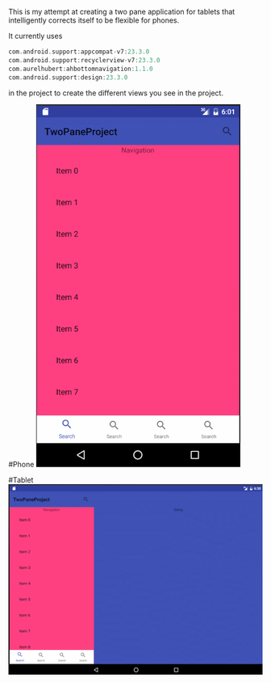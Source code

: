 
This is my attempt at creating a two pane application for tablets that intelligently corrects itself to be flexible for phones.

It currently uses 
```gradle
com.android.support:appcompat-v7:23.3.0
com.android.support:recyclerview-v7:23.3.0
com.aurelhubert:ahbottomnavigation:1.1.0
com.android.support:design:23.3.0
```
in the project to create the different views you see in the project.

#Phone
![ProfileImage](https://raw.githubusercontent.com/adfleshner/TwoPaneProject/master/imgs/twopane_phone.gif)

#Tablet
![ProfileImage](https://raw.githubusercontent.com/adfleshner/TwoPaneProject/master/imgs/twopane_tablet2.gif)
